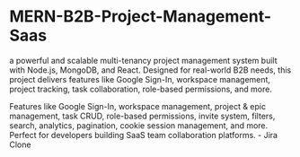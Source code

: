 # MERN-B2B-Project-Management-Saas
a powerful and scalable multi-tenancy project management system built with Node.js, MongoDB, and React. Designed for real-world B2B needs, this project delivers features like Google Sign-In, workspace management, project tracking, task collaboration, role-based permissions, and more. 

Features like Google Sign-In, workspace management, project & epic management, task CRUD, role-based permissions, invite system, filters, search, analytics, pagination, cookie session management, and more. Perfect for developers building SaaS team collaboration platforms. - Jira Clone